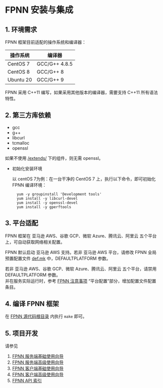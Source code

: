 # FPNN 安装与集成

## 1. 环境需求

FPNN 框架目前适配的操作系统和编译器：

| 操作系统 | 编译器 |
|---------|-------|
| CentOS 7 | GCC/G++ 4.8.5 |
| CentOS 8 | GCC/G++ 8 |
| Ubuntu 20 | GCC/G++ 9 |

FPNN 采用 C++11 编写，如果采用其他版本的编译器，需要支持 C++11 所有语法特性。


## 2. 第三方库依赖

+ gcc
+ g++
+ libcurl
+ tcmalloc
+ openssl

如果不使用 [/extends/](fpnn-APIs.md#extends-API-Index) 下的组件，则无需 openssl。

+ 初始化安装环境

	以 centOS 7为例：在一台干净的 CentOS 7 上，执行以下命令，即可初始化 FPNN 编译环境：

		yum -y groupinstall 'Development tools'
		yum install -y libcurl-devel
		yum install -y openssl-devel
		yum install -y gperftools


## 3. 平台适配

FPNN 框架在 亚马逊 AWS、谷歌 GCP、微软 Azure、腾讯云、阿里云 五个平台上，可自动获取网络相关配置。

FPNN 默认启动 亚马逊 AWS 支持。若非 亚马逊 AWS 平台，请修改 FPNN 全局预置配置文件 [def.mk](../../def.mk) 中，DEFAULTPLATFORM 参数。

若非 亚马逊 AWS、谷歌 GCP、微软 Azure、腾讯云、阿里云 五个平台，请禁用 DEFAULTPLATFORM 参数。  
并在服务实际运行时，参考 [FPNN 注意事项](fpnn-notices.md) “平台配置”部分，增加配置文件配置条目。



## 4. 编译 FPNN 框架

在 [FPNN 源代码根目录](https://github.com/highras/fpnn) 内执行 `make` 即可。


## 5. 项目开发

请参见

1. [FPNN 服务端基础使用向导](fpnn-server-basic-tutorial.md)
1. [FPNN 服务端高级使用向导](fpnn-server-advanced-tutorial.md)
1. [FPNN 客户端基础使用向导](fpnn-client-basic-tutorial.md)
1. [FPNN 客户端高级使用向导](fpnn-client-advanced-tutorial.md)
1. [FPNN API 索引](fpnn-APIs.md)